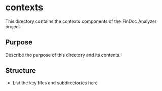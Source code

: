# contexts

This directory contains the contexts components of the FinDoc Analyzer project.

## Purpose

Describe the purpose of this directory and its contents.

## Structure

- List the key files and subdirectories here
